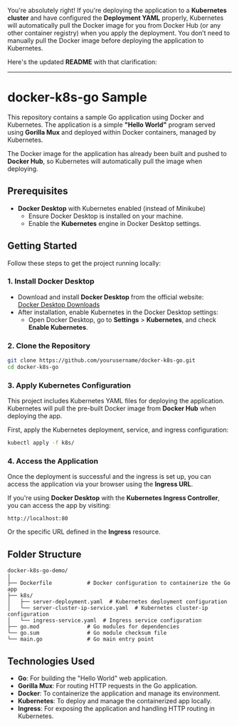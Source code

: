 You're absolutely right! If you're deploying the application to a **Kubernetes cluster** and have configured the **Deployment YAML** properly, Kubernetes will automatically pull the Docker image for you from Docker Hub (or any other container registry) when you apply the deployment. You don’t need to manually pull the Docker image before deploying the application to Kubernetes.

Here's the updated **README** with that clarification:

---

# docker-k8s-go Sample

This repository contains a sample Go application using Docker and Kubernetes. The application is a simple **"Hello World"** program served using **Gorilla Mux** and deployed within Docker containers, managed by Kubernetes.

The Docker image for the application has already been built and pushed to **Docker Hub**, so Kubernetes will automatically pull the image when deploying.

## Prerequisites

- **Docker Desktop** with Kubernetes enabled (instead of Minikube)
  - Ensure Docker Desktop is installed on your machine.
  - Enable the **Kubernetes** engine in Docker Desktop settings.

## Getting Started

Follow these steps to get the project running locally:

### 1. Install Docker Desktop
- Download and install **Docker Desktop** from the official website:  
  [Docker Desktop Downloads](https://www.docker.com/products/docker-desktop)
- After installation, enable Kubernetes in the Docker Desktop settings:
  - Open Docker Desktop, go to **Settings** > **Kubernetes**, and check **Enable Kubernetes**.

### 2. Clone the Repository

```bash
git clone https://github.com/yourusername/docker-k8s-go.git
cd docker-k8s-go
```

### 3. Apply Kubernetes Configuration

This project includes Kubernetes YAML files for deploying the application. Kubernetes will pull the pre-built Docker image from **Docker Hub** when deploying the app.

First, apply the Kubernetes deployment, service, and ingress configuration:

```bash
kubectl apply -f k8s/
```

### 4. Access the Application

Once the deployment is successful and the ingress is set up, you can access the application via your browser using the **Ingress URL**.

If you're using **Docker Desktop** with the **Kubernetes Ingress Controller**, you can access the app by visiting:

```text
http://localhost:80
```

Or the specific URL defined in the **Ingress** resource.

## Folder Structure

```
docker-k8s-go-demo/
│
├── Dockerfile           # Docker configuration to containerize the Go app
├── k8s/
│   ├── server-deployment.yaml  # Kubernetes deployment configuration
│   └── server-cluster-ip-service.yaml  # Kubernetes cluster-ip configuration
│   └── ingress-service.yaml  # Ingress service configuration
├── go.mod               # Go modules for dependencies
└── go.sum               # Go module checksum file
└── main.go              # Go main entry point
```

## Technologies Used

- **Go**: For building the "Hello World" web application.
- **Gorilla Mux**: For routing HTTP requests in the Go application.
- **Docker**: To containerize the application and manage its environment.
- **Kubernetes**: To deploy and manage the containerized app locally.
- **Ingress**: For exposing the application and handling HTTP routing in Kubernetes.

